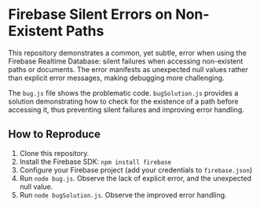 # Firebase Silent Errors on Non-Existent Paths

This repository demonstrates a common, yet subtle, error when using the Firebase Realtime Database: silent failures when accessing non-existent paths or documents. The error manifests as unexpected null values rather than explicit error messages, making debugging more challenging.

The `bug.js` file shows the problematic code.  `bugSolution.js` provides a solution demonstrating how to check for the existence of a path before accessing it, thus preventing silent failures and improving error handling.

## How to Reproduce

1. Clone this repository.
2. Install the Firebase SDK: `npm install firebase`
3. Configure your Firebase project (add your credentials to `firebase.json`)
4. Run `node bug.js`. Observe the lack of explicit error, and the unexpected null value.
5. Run `node bugSolution.js`. Observe the improved error handling.